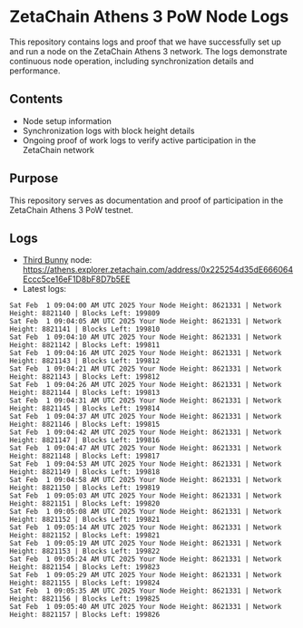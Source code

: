 # ZetaChain Athens 3 PoW Node Logs
This repository contains logs and proof that we have successfully set up and run a node on the ZetaChain Athens 3 network. The logs demonstrate continuous node operation, including synchronization details and performance.

## Contents
- Node setup information
- Synchronization logs with block height details
- Ongoing proof of work logs to verify active participation in the ZetaChain network

## Purpose
This repository serves as documentation and proof of participation in the ZetaChain Athens 3 PoW testnet.

## Logs

- [Third Bunny](https://thirdbunny.xyz/) node: https://athens.explorer.zetachain.com/address/0x225254d35dE666064Eccc5ce16eF1D8bF8D7b5EE
- Latest logs:
```
Sat Feb  1 09:04:00 AM UTC 2025 Your Node Height: 8621331 | Network Height: 8821140 | Blocks Left: 199809
Sat Feb  1 09:04:05 AM UTC 2025 Your Node Height: 8621331 | Network Height: 8821141 | Blocks Left: 199810
Sat Feb  1 09:04:10 AM UTC 2025 Your Node Height: 8621331 | Network Height: 8821142 | Blocks Left: 199811
Sat Feb  1 09:04:16 AM UTC 2025 Your Node Height: 8621331 | Network Height: 8821143 | Blocks Left: 199812
Sat Feb  1 09:04:21 AM UTC 2025 Your Node Height: 8621331 | Network Height: 8821143 | Blocks Left: 199812
Sat Feb  1 09:04:26 AM UTC 2025 Your Node Height: 8621331 | Network Height: 8821144 | Blocks Left: 199813
Sat Feb  1 09:04:31 AM UTC 2025 Your Node Height: 8621331 | Network Height: 8821145 | Blocks Left: 199814
Sat Feb  1 09:04:37 AM UTC 2025 Your Node Height: 8621331 | Network Height: 8821146 | Blocks Left: 199815
Sat Feb  1 09:04:42 AM UTC 2025 Your Node Height: 8621331 | Network Height: 8821147 | Blocks Left: 199816
Sat Feb  1 09:04:47 AM UTC 2025 Your Node Height: 8621331 | Network Height: 8821148 | Blocks Left: 199817
Sat Feb  1 09:04:53 AM UTC 2025 Your Node Height: 8621331 | Network Height: 8821149 | Blocks Left: 199818
Sat Feb  1 09:04:58 AM UTC 2025 Your Node Height: 8621331 | Network Height: 8821150 | Blocks Left: 199819
Sat Feb  1 09:05:03 AM UTC 2025 Your Node Height: 8621331 | Network Height: 8821151 | Blocks Left: 199820
Sat Feb  1 09:05:08 AM UTC 2025 Your Node Height: 8621331 | Network Height: 8821152 | Blocks Left: 199821
Sat Feb  1 09:05:14 AM UTC 2025 Your Node Height: 8621331 | Network Height: 8821152 | Blocks Left: 199821
Sat Feb  1 09:05:19 AM UTC 2025 Your Node Height: 8621331 | Network Height: 8821153 | Blocks Left: 199822
Sat Feb  1 09:05:24 AM UTC 2025 Your Node Height: 8621331 | Network Height: 8821154 | Blocks Left: 199823
Sat Feb  1 09:05:29 AM UTC 2025 Your Node Height: 8621331 | Network Height: 8821155 | Blocks Left: 199824
Sat Feb  1 09:05:35 AM UTC 2025 Your Node Height: 8621331 | Network Height: 8821156 | Blocks Left: 199825
Sat Feb  1 09:05:40 AM UTC 2025 Your Node Height: 8621331 | Network Height: 8821157 | Blocks Left: 199826
```

